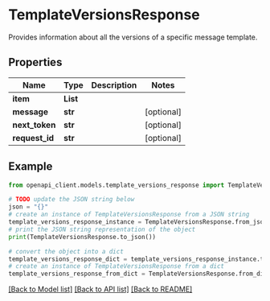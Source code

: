# TemplateVersionsResponse

Provides information about all the versions of a specific message template.

## Properties

Name | Type | Description | Notes
------------ | ------------- | ------------- | -------------
**item** | **List** |  | 
**message** | **str** |  | [optional] 
**next_token** | **str** |  | [optional] 
**request_id** | **str** |  | [optional] 

## Example

```python
from openapi_client.models.template_versions_response import TemplateVersionsResponse

# TODO update the JSON string below
json = "{}"
# create an instance of TemplateVersionsResponse from a JSON string
template_versions_response_instance = TemplateVersionsResponse.from_json(json)
# print the JSON string representation of the object
print(TemplateVersionsResponse.to_json())

# convert the object into a dict
template_versions_response_dict = template_versions_response_instance.to_dict()
# create an instance of TemplateVersionsResponse from a dict
template_versions_response_from_dict = TemplateVersionsResponse.from_dict(template_versions_response_dict)
```
[[Back to Model list]](../README.md#documentation-for-models) [[Back to API list]](../README.md#documentation-for-api-endpoints) [[Back to README]](../README.md)



